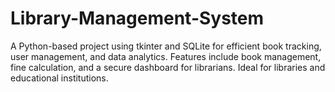 # Library-Management-System
A Python-based project using tkinter and SQLite for efficient book tracking, user management, and data analytics. Features include book management, fine calculation, and a secure dashboard for librarians. Ideal for libraries and educational institutions.
